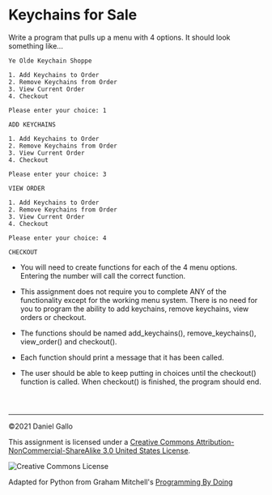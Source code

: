 # Keychains for Sale


Write a program that pulls up a menu with 4 options. It should look something like...



```
Ye Olde Keychain Shoppe

1. Add Keychains to Order
2. Remove Keychains from Order
3. View Current Order
4. Checkout

Please enter your choice: 1

ADD KEYCHAINS

1. Add Keychains to Order
2. Remove Keychains from Order
3. View Current Order
4. Checkout

Please enter your choice: 3

VIEW ORDER

1. Add Keychains to Order
2. Remove Keychains from Order
3. View Current Order
4. Checkout

Please enter your choice: 4

CHECKOUT

```

* You will need to create functions for each of the 4 menu
 options. Entering the number will call the correct function.

 * This assignment does not require you to complete ANY of the
 functionality except for the working menu system. There is no need
 for you to program the ability to add keychains, remove keychains,
 view orders or checkout.

 * The functions should be named add\_keychains(), remove\_keychains(), view\_order() and checkout().

 * Each function should print a message that it has been called.

 * The user should be able to keep putting in choices until
 the checkout() function is called. When checkout() is finished,
 the program should end.







```



```



---


©2021 Daniel Gallo


This assignment is licensed under a
[Creative Commons Attribution-NonCommercial-ShareAlike 3.0 United States License](https://creativecommons.org/licenses/by-nc-sa/3.0/us/deed.en_US).  

![Creative Commons License](images/by-nc-sa.png)





Adapted for Python from Graham Mitchell's [Programming By Doing](https://programmingbydoing.com/)